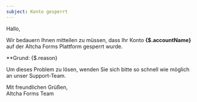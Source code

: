 ```yaml
---
subject: Konto gesperrt
---
```


Hallo,

Wir bedauern Ihnen mitteilen zu müssen, dass Ihr Konto **{$.accountName}** auf der Altcha Forms Plattform gesperrt wurde.

**Grund: {$.reason}

Um dieses Problem zu lösen, wenden Sie sich bitte so schnell wie möglich an unser Support-Team.

Mit freundlichen Grüßen,  
Altcha Forms Team